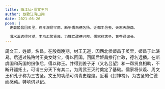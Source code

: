 ```yaml
---
title: 临江仙·周文王吟
author: 放歌江海山阙
date: 2021-06-26
poem: |
  史载姬昌囚羑里，终年演易牢房。断争虞芮德名扬。迁都丰邑去，矢志灭殷商。

  渭水溪边得吕望，丰京汇聚贤良。力推仁政德兴邦。儒家称古圣，黄卷颂词长。
---
```


周文王，姓姬，名昌。在殷商晚期，纣王无道，囚西北侯姬昌于羑里，姬昌于此演易。后通过贿赂纣王美女财宝，得以回国。回国后姬昌推行仁政，德名远播。在断虞国和芮国的纷争后，得以称王。并得到姜子牙（又名吕望）和一帮贤良相助，不断开疆拓土，可谓三分天下有其二，为周武王灭纣奠定了基础。儒家将伏羲、周文王和孔子称为三古圣。文王的功绩可谓青史煌煌。近看《封神榜》，为古圣的仁德而感动。特填词以记。
